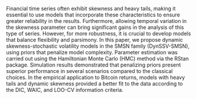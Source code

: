 Financial time series often exhibit skewness and heavy tails, making
it essential to use models that incorporate these characteristics to ensure greater reliability in the results. Furthermore, allowing temporal
variation in the skewness parameter can bring significant gains in the
analysis of this type of series. However, for more robustness, it is crucial to develop models that balance flexibility and parsimony. In this
paper, we propose dynamic skewness-stochastic volatility models in
the SMSN family (DynSSV-SMSN), using priors that penalize model
complexity. Parameter estimation was carried out using the Hamiltonian Monte Carlo (HMC) method via the RStan package. Simulation
results demonstrated that penalizing priors present superior performance in several scenarios compared to the classical choices. In the
empirical application to Bitcoin returns, models with heavy tails and
dynamic skewness provided a better fit to the data according to the
DIC, WAIC, and LOO-CV information criteria.
